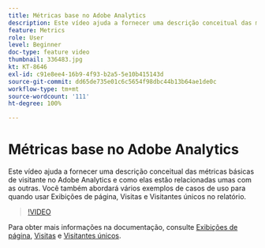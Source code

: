 ```yaml
---
title: Métricas base no Adobe Analytics
description: Este vídeo ajuda a fornecer uma descrição conceitual das métricas básicas de visitante no Adobe Analytics e como elas estão relacionadas umas com as outras. Você também abordará vários exemplos de casos de uso para quando usar Exibições de página, Visitas e Visitantes únicos no relatório.
feature: Metrics
role: User
level: Beginner
doc-type: feature video
thumbnail: 336483.jpg
kt: KT-8646
exl-id: c91e8ee4-16b9-4f93-b2a5-5e10b415143d
source-git-commit: dd65de735e01c6c5654f98dbc44b13b64ae1de0c
workflow-type: tm+mt
source-wordcount: '111'
ht-degree: 100%

---
```


# Métricas base no Adobe Analytics

Este vídeo ajuda a fornecer uma descrição conceitual das métricas básicas de visitante no Adobe Analytics e como elas estão relacionadas umas com as outras. Você também abordará vários exemplos de casos de uso para quando usar Exibições de página, Visitas e Visitantes únicos no relatório.

>[!VIDEO](https://video.tv.adobe.com/v/336483/?quality=12&learn=on)

Para obter mais informações na documentação, consulte [Exibições de página](https://experienceleague.adobe.com/docs/analytics/components/metrics/page-views.html?lang=pt-BR), [Visitas](https://experienceleague.adobe.com/docs/analytics/components/metrics/visits.html?lang=pt-BR) e [Visitantes únicos](https://experienceleague.adobe.com/docs/analytics/components/metrics/unique-visitors.html?lang=pt-BR).
